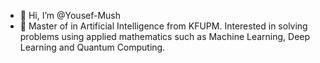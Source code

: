 - 👋 Hi, I’m @Yousef-Mush
- 🌱 Master of in Artificial Intelligence from KFUPM. Interested in solving problems using applied mathematics such as Machine Learning, Deep Learning and Quantum Computing.

<!---
Yousef-Mush/Yousef-Mush is a ✨ special ✨ repository because its `README.md` (this file) appears on your GitHub profile.
You can click the Preview link to take a look at your changes.
--->
